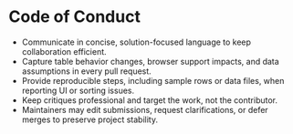 # Code of Conduct

- Communicate in concise, solution-focused language to keep collaboration efficient.
- Capture table behavior changes, browser support impacts, and data assumptions in every pull request.
- Provide reproducible steps, including sample rows or data files, when reporting UI or sorting issues.
- Keep critiques professional and target the work, not the contributor.
- Maintainers may edit submissions, request clarifications, or defer merges to preserve project stability.
